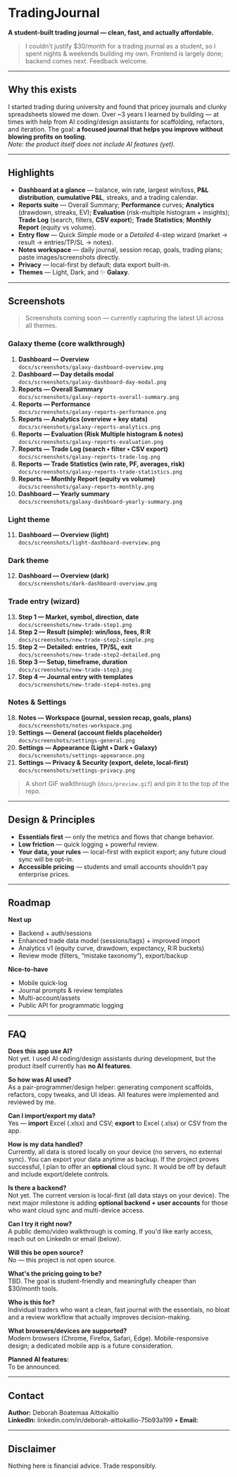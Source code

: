 # TradingJournal
**A student-built trading journal — clean, fast, and actually affordable.**

> I couldn't justify $30/month for a trading journal as a student, so I spent nights & weekends building my own. Frontend is largely done; backend comes next. Feedback welcome.

---

## Why this exists
I started trading during university and found that pricey journals and clunky spreadsheets slowed me down. Over ~3 years I learned by building — at times with help from AI coding/design assistants for scaffolding, refactors, and iteration. The goal: **a focused journal that helps you improve without blowing profits on tooling**.  
*Note: the product itself does not include AI features (yet).*

---

## Highlights
- **Dashboard at a glance** — balance, win rate, largest win/loss, **P&L distribution**, **cumulative P&L**, streaks, and a trading calendar.
- **Reports suite** — Overall Summary; **Performance** curves; **Analytics** (drawdown, streaks, EV); **Evaluation** (risk-multiple histogram + insights); **Trade Log** (search, filters, **CSV export**); **Trade Statistics**; **Monthly Report** (equity vs volume).
- **Entry flow** — Quick *Simple* mode or a *Detailed* 4-step wizard (market → result → entries/TP/SL → notes).
- **Notes workspace** — daily journal, session recap, goals, trading plans; paste images/screenshots directly.
- **Privacy** — local-first by default; data export built-in.
- **Themes** — Light, Dark, and ✨ **Galaxy**.

---

## Screenshots
> Screenshots coming soon — currently capturing the latest UI across all themes.

### Galaxy theme (core walkthrough)
1. **Dashboard — Overview**  
   `docs/screenshots/galaxy-dashboard-overview.png`
2. **Dashboard — Day details modal**  
   `docs/screenshots/galaxy-dashboard-day-modal.png`
3. **Reports — Overall Summary**  
   `docs/screenshots/galaxy-reports-overall-summary.png`
4. **Reports — Performance**  
   `docs/screenshots/galaxy-reports-performance.png`
5. **Reports — Analytics (overview + key stats)**  
   `docs/screenshots/galaxy-reports-analytics.png`
6. **Reports — Evaluation (Risk Multiple histogram & notes)**  
   `docs/screenshots/galaxy-reports-evaluation.png`
7. **Reports — Trade Log (search • filter • CSV export)**  
   `docs/screenshots/galaxy-reports-trade-log.png`
8. **Reports — Trade Statistics (win rate, PF, averages, risk)**  
   `docs/screenshots/galaxy-reports-trade-statistics.png`
9. **Reports — Monthly Report (equity vs volume)**  
   `docs/screenshots/galaxy-reports-monthly.png`
10. **Dashboard — Yearly summary**  
    `docs/screenshots/galaxy-dashboard-yearly-summary.png`

### Light theme
11. **Dashboard — Overview (light)**  
    `docs/screenshots/light-dashboard-overview.png`

### Dark theme
12. **Dashboard — Overview (dark)**  
    `docs/screenshots/dark-dashboard-overview.png`

### Trade entry (wizard)
13. **Step 1 — Market, symbol, direction, date**  
    `docs/screenshots/new-trade-step1.png`
14. **Step 2 — Result (simple): win/loss, fees, R:R**  
    `docs/screenshots/new-trade-step2-simple.png`
15. **Step 2 — Detailed: entries, TP/SL, exit**  
    `docs/screenshots/new-trade-step2-detailed.png`
16. **Step 3 — Setup, timeframe, duration**  
    `docs/screenshots/new-trade-step3.png`
17. **Step 4 — Journal entry with templates**  
    `docs/screenshots/new-trade-step4-notes.png`

### Notes & Settings
18. **Notes — Workspace (journal, session recap, goals, plans)**  
    `docs/screenshots/notes-workspace.png`
19. **Settings — General (account fields placeholder)**  
    `docs/screenshots/settings-general.png`
20. **Settings — Appearance (Light • Dark • Galaxy)**  
    `docs/screenshots/settings-appearance.png`
21. **Settings — Privacy & Security (export, delete, local-first)**  
    `docs/screenshots/settings-privacy.png`

>  A short GIF walkthrough (`docs/preview.gif`) and pin it to the top of the repo.

---

## Design & Principles
- **Essentials first** — only the metrics and flows that change behavior.
- **Low friction** — quick logging + powerful review.
- **Your data, your rules** — local-first with explicit export; any future cloud sync will be opt-in.
- **Accessible pricing** — students and small accounts shouldn't pay enterprise prices.

---

## Roadmap
**Next up**
- Backend + auth/sessions  
- Enhanced trade data model (sessions/tags) + improved import  
- Analytics v1 (equity curve, drawdown, expectancy, R:R buckets)  
- Review mode (filters, “mistake taxonomy”), export/backup

**Nice-to-have**
- Mobile quick-log  
- Journal prompts & review templates  
- Multi-account/assets  
- Public API for programmatic logging

---

## FAQ

**Does this app use AI?**  
Not yet. I used AI coding/design assistants during development, but the product itself currently has **no AI features**.

**So how was AI used?**  
As a pair-programmer/design helper: generating component scaffolds, refactors, copy tweaks, and UI ideas. All features were implemented and reviewed by me.

**Can I import/export my data?**  
Yes — **import** Excel (.xlsx) and CSV; **export** to Excel (.xlsx) or CSV from the app.

**How is my data handled?**  
Currently, all data is stored locally on your device (no servers, no external sync). You can export your data anytime as backup. If the project proves successful, I plan to offer an **optional** cloud sync. It would be off by default and include export/delete controls.

**Is there a backend?**  
Not yet. The current version is local-first (all data stays on your device). The next major milestone is adding **optional backend + user accounts** for those who want cloud sync and multi-device access.

**Can I try it right now?**  
A public demo/video walkthrough is coming. If you'd like early access, reach out on LinkedIn or email (below).

**Will this be open source?**  
No — this project is not open source.

**What's the pricing going to be?**  
TBD. The goal is student-friendly and meaningfully cheaper than $30/month tools.

**Who is this for?**  
Individual traders who want a clean, fast journal with the essentials, no bloat and a review workflow that actually improves decision-making.

**What browsers/devices are supported?**  
Modern browsers (Chrome, Firefox, Safari, Edge). Mobile-responsive design; a dedicated mobile app is a future consideration.

**Planned AI features:**  
To be announced.

---

## Contact
**Author:** Deborah Boatemaa Aittokallio  
**LinkedIn:** linkedin.com/in/deborah-aittokallio-75b93a199 • **Email:** 

---

## Disclaimer
Nothing here is financial advice. Trade responsibly.
